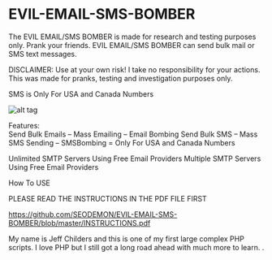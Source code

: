 # EVIL-EMAIL-SMS-BOMBER
The EVIL EMAIL/SMS BOMBER is made for research and testing purposes only.  Prank your friends.  EVIL EMAIL/SMS BOMBER can send bulk mail or SMS text messages.
 
 DISCLAIMER:  Use at your own risk!  I take no responsibility for your actions.  This was made for pranks, testing and investigation purposes only.
 
 SMS is Only For USA and Canada Numbers
 
![alt tag](https://github.com/SEODEMON/EVIL-EMAIL-SMS-BOMBER/blob/master/images/SCREEN_SHOT.jpg)

Features:  
Send Bulk Emails – Mass Emailing – Email Bombing
Send Bulk SMS – Mass SMS Sending – SMSBombing  =  Only For USA and Canada Numbers

Unlimited SMTP Servers Using Free Email Providers
Multiple SMTP Servers Using Free Email Providers

How To USE 

PLEASE READ THE INSTRUCTIONS IN THE PDF FILE FIRST   

https://github.com/SEODEMON/EVIL-EMAIL-SMS-BOMBER/blob/master/INSTRUCTIONS.pdf

 My name is Jeff Childers and this is one of my first large complex PHP scripts.  I love PHP but I still got a long road ahead with much more to learn. .
  
